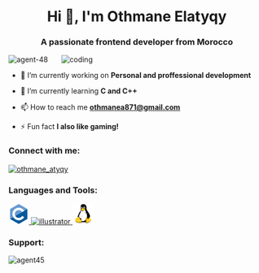 <h1 align="center">Hi 👋, I'm Othmane Elatyqy</h1>
<h3 align="center">A passionate frontend developer from Morocco</h3>

<img align="right" alt="coding" width="400" src="https://github.com/Agent-48/Agent-48/assets/77219591/d3005b22-11a5-4133-9939-ef44da900c75)
">



<p align="left"> <img src="https://komarev.com/ghpvc/?username=agent-48&label=Profile%20views&color=0e75b6&style=flat" alt="agent-48" /> </p>

- 🔭 I’m currently working on **Personal and proffessional development**

- 🌱 I’m currently learning **C and C++**

- 📫 How to reach me **othmanea871@gmail.com**

- ⚡ Fun fact **I also like gaming!**

<h3 align="left">Connect with me:</h3>
<p align="left">
<a href="https://instagram.com/othmane_atyqy" target="blank"><img align="center" src="https://raw.githubusercontent.com/rahuldkjain/github-profile-readme-generator/master/src/images/icons/Social/instagram.svg" alt="othmane_atyqy" height="30" width="40" /></a>
</p>

<h3 align="left">Languages and Tools:</h3>
<p align="left"> <a href="https://www.cprogramming.com/" target="_blank" rel="noreferrer"> <img src="https://raw.githubusercontent.com/devicons/devicon/master/icons/c/c-original.svg" alt="c" width="40" height="40"/> </a> <a href="https://www.adobe.com/in/products/illustrator.html" target="_blank" rel="noreferrer"> <img src="https://www.vectorlogo.zone/logos/adobe_illustrator/adobe_illustrator-icon.svg" alt="illustrator" width="40" height="40"/> </a> <a href="https://www.linux.org/" target="_blank" rel="noreferrer"> <img src="https://raw.githubusercontent.com/devicons/devicon/master/icons/linux/linux-original.svg" alt="linux" width="40" height="40"/> </a> </p>

<h3 align="left">Support:</h3>
<p><a href="https://www.buymeacoffee.com/agent45"> <img align="left" src="https://cdn.buymeacoffee.com/buttons/v2/default-yellow.png" height="50" width="210" alt="agent45" /></a></p><br><br>
